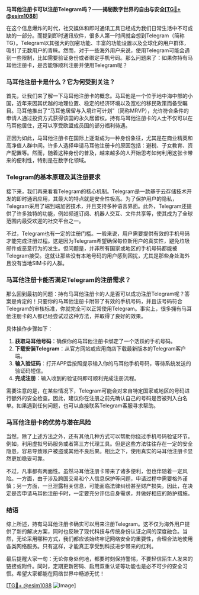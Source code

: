 **马耳他注册卡可以注册Telegram吗？——揭秘数字世界的自由与安全[[TG💪+ @esim1088](https://t.me/s/esim1088)]**

在这个信息爆炸的时代，社交媒体和即时通讯工具已经成为我们日常生活中不可或缺的一部分。而提到即时通讯软件，很多人第一时间就会想到Telegram（简称TG）。Telegram以其强大的加密功能、丰富的功能设置以及全球化的用户群体，吸引了无数用户的青睐。然而，对于一些海外用户来说，使用Telegram可能会遇到一些限制，比如需要验证身份或者绑定手机号码。那么问题来了：如果你持有马耳他注册卡，是否能够顺利注册并使用Telegram呢？

### 马耳他注册卡是什么？它为何受到关注？

首先，让我们来了解一下马耳他注册卡的概念。马耳他是一个位于地中海中部的小国，近年来因其优越的地理位置、稳定的经济环境以及宽松的移民政策而备受瞩目。马耳他推出了“马耳他居留与入境许可计划”（简称MRVP），允许符合条件的申请人通过投资方式获得该国的永久居留权。持有马耳他注册卡的人士不仅可以在马耳他居住，还可以享受欧盟成员国的部分福利待遇。

正因为如此，马耳他注册卡在国际上逐渐成为一种身份象征，尤其是在商业精英和高净值人群中间。许多人选择申请马耳他注册卡的原因包括：避税、子女教育、资产配置等。然而，随着这种身份的普及，越来越多的人开始思考如何利用这张卡带来的便利性，特别是在数字化领域。

### Telegram的基本原理及其注册要求

接下来，我们再来看看Telegram的核心机制。Telegram是一款基于云存储技术开发的即时通讯应用，其最大的特点就是安全性极高。为了保护用户的隐私，Telegram采用了端到端加密技术，并且支持多种语言界面。此外，Telegram还提供了许多独特的功能，例如频道订阅、机器人交互、文件共享等，使其成为了全球范围内最受欢迎的社交平台之一。

不过，Telegram也有一定的注册门槛。一般来说，用户需要提供有效的手机号码才能完成注册过程。这是因为Telegram希望确保每位新用户的真实性，避免垃圾邮件或恶意行为的发生。但问题是，并非所有国家或地区的手机号码都能被Telegram接受。这就让那些没有本地号码的用户感到困扰，尤其是那些身处海外且没有当地SIM卡的人群。

### 马耳他注册卡能否满足Telegram的注册需求？

那么回到最初的问题：持有马耳他注册卡的人是否可以成功注册Telegram呢？答案是肯定的！只要你的马耳他注册卡附带了有效的手机号码，并且该号码符合Telegram的审核标准，你就完全可以正常使用Telegram。事实上，很多拥有马耳他注册卡的人都已经尝试过这种方法，并取得了良好的效果。

具体操作步骤如下：
1. **获取马耳他号码**：确保你的马耳他注册卡绑定了一个活跃的手机号码。
2. **下载安装Telegram**：从官方网站或应用商店下载最新版本的Telegram客户端。
3. **输入验证码**：打开APP后按照提示输入你的马耳他手机号码，等待系统发送的验证码短信。
4. **完成注册**：输入收到的验证码即可顺利完成注册流程。

需要注意的是，在某些情况下，Telegram可能会对来自特定国家或地区的号码进行额外的安全检查。因此，建议你在注册之前先确认自己的号码是否被列入白名单。如果遇到任何问题，也可以直接联系Telegram客服寻求帮助。

### 马耳他注册卡的优势与潜在风险

当然，除了上述方法之外，还有其他几种方式可以帮助你绕过手机号码验证环节。例如，利用虚拟号码服务或者第三方代理工具。但是这些方法往往存在一定的安全隐患，容易导致账户被盗或其他不良后果。相比之下，使用真实的马耳他注册卡显然更加稳妥可靠。

不过，凡事都有两面性。虽然马耳他注册卡带来了诸多便利，但也伴随着一定风险。一方面，由于涉及跨国交易和个人信息保护等问题，申请过程中需要格外谨慎；另一方面，一旦泄露相关信息，可能面临法律纠纷甚至财产损失。因此，在决定是否申请马耳他注册卡时，一定要充分评估自身需求，并做好相应的防护措施。

### 结语

综上所述，持有马耳他注册卡确实可以用来注册Telegram。这不仅为海外用户提供了新的解决方案，同时也反映了现代科技与传统身份认证之间的深度融合。当然，无论采用哪种方式，我们都应该始终牢记网络安全的重要性，合理合法地使用各类网络服务。只有这样，才能真正享受到科技进步带来的红利。

最后提醒大家一句：无论你身处何地，都要时刻保持警惕，不要轻信陌生人发来的链接或附件。同时，定期更新密码、启用双重认证等功能也是必不可少的安全习惯。希望大家都能在网络世界中畅游无忧！

[[TG💪+ @esim1088](https://t.me/s/esim1088) ![Image](https://i.postimg.cc/4NQfJmqS/Snipaste-2025-05-13-00-14-12.png)]